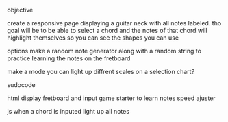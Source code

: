 objective 

create a responsive page displaying a guitar neck with all notes labeled. tho goal will be to be able to select a chord and the notes of that chord will highlight themselves so you can see the shapes you can use 

options make a random note generator along with a random string to practice learning the notes on the fretboard 


make a mode you can light up diffrent scales on a selection chart?


sudocode 


html display fretboard and input 
game starter to learn notes 
speed ajuster  




js when a chord is inputed light up all notes 